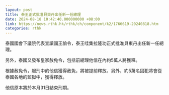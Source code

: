 ```yaml
---
layout: post
title: 泰王正式批准貝東丹出任新一任總理
date: 2024-08-18 10:42:40.000000000 +08:00
link: https://news.rthk.hk/rthk/ch/component/k2/1766619-20240818.htm
categories: rthk
---
```


泰國國會下議院代表宣讀國王諭令，泰王哇集拉隆功正式批准貝東丹出任新一任總理。

另外，泰國又發布皇家赦免令，包括前總理他信在內約5萬人將獲釋。

根據赦免令，服刑中的他信獲得赦免，將被提前釋放。另外，約5萬名囚犯將會從泰國各地的監獄中，獲得釋放。

他信原本將於本月31日結束刑期。
